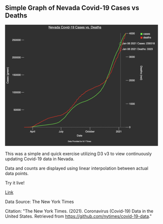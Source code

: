 ## Simple Graph of Nevada Covid-19 Cases vs Deaths

![](graphics/demo.png)

This was a simple and quick exercise utilizing D3 v3 to view continuously updating Covid-19 data in Nevada.

Data and counts are displayed using linear interpolation between actual data points.

Try it live!

[Link](https://raw.githack.com/thenick775/miscellaneous-scripts-bin/master/covid19_nevada_d3/nevada-covid-19.html)

Data Source: The New York Times

Citation:
"The New York Times. (2021). Coronavirus (Covid-19) Data in the United States. Retrieved from https://github.com/nytimes/covid-19-data."
